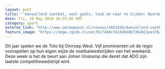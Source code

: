 ```yaml
---
layout: post
title: "'Aanvallend voetbal, veel goals, leuk om naar te kijken: Noordwijk wordt kampioen'"
date: Fri, 10 May 2019 16:25:45 GMT
category: sport
externe_link: "http://www.omroepwest.nl/nieuws/3831426/Aanvallend-voetbal-veel-goals-leuk-om-naar-te-kijken-Noordwijk-wordt-kampioen"
feature_image: "https://imgw.rgcdn.nl/eec76cf440cf41438d4b736eb21ee178/opener/3690107.jpg"
---
```


Dit jaar spelen we de Toto bij Omroep West. Vijf prominenten uit de regio voorspellen op hun eigen wijze de voetbalwedstrijden van het weekend. Deze week is het de beurt aan Johan Voskamp die denkt dat ADO zijn laatste competitiewedstrijd wint.
